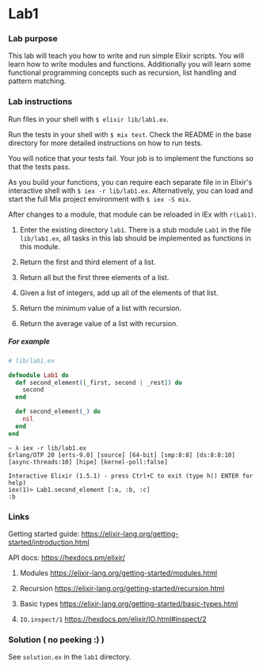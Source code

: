 # Lab1

### Lab purpose

This lab will teach you how to write and run simple Elixir scripts. You will
learn how to write modules and functions. Additionally you will learn some
functional programming concepts such as recursion, list handling and pattern
matching.

### Lab instructions

Run files in your shell with `$ elixir lib/lab1.ex`.

Run the tests in your shell with `$ mix test`. Check the README in the base directory for more
detailed instructions on how to run tests.

You will notice that your tests fail. Your job is to implement the functions so
that the tests pass.

As you build your functions, you can require each separate file in
in Elixir's interactive shell with `$ iex -r lib/lab1.ex`. Alternatively, you can load and
start the full Mix project environment with `$ iex -S mix`.

After changes to a module, that module can be reloaded in IEx with `r(Lab1)`.

  1. Enter the existing directory `lab1`. There is a stub module `Lab1` in the file `lib/lab1.ex`,
     all tasks in this lab should be implemented as functions in this module.

  2. Return the first and third element of a list.

  3. Return all but the first three elements of a list.

  4. Given a list of integers, add up all of the elements of that list.

  5. Return the minimum value of a list with recursion.

  6. Return the average value of a list with recursion.

##### For example

```elixir
# lib/lab1.ex

defmodule Lab1 do
  def second_element([_first, second | _rest]) do
    second
  end

  def second_element(_) do
    nil
  end
end
```

```
~ λ iex -r lib/lab1.ex
Erlang/OTP 20 [erts-9.0] [source] [64-bit] [smp:8:8] [ds:8:8:10] [async-threads:10] [hipe] [kernel-poll:false]

Interactive Elixir (1.5.1) - press Ctrl+C to exit (type h() ENTER for help)
iex(1)> Lab1.second_element [:a, :b, :c]
:b
```


### Links

Getting started guide: https://elixir-lang.org/getting-started/introduction.html

API docs: https://hexdocs.pm/elixir/

  1. Modules https://elixir-lang.org/getting-started/modules.html

  2. Recursion https://elixir-lang.org/getting-started/recursion.html

  3. Basic types https://elixir-lang.org/getting-started/basic-types.html

  4. `IO.inspect/1` https://hexdocs.pm/elixir/IO.html#inspect/2


### Solution ( no peeking :) )

See `solution.ex` in the `lab1` directory.
